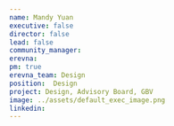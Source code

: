 ```yaml
---
name: Mandy Yuan
executive: false
director: false
lead: false
community_manager:   
erevna:  
pm: true
erevna_team: Design
position:  Design
project: Design, Advisory Board, GBV
image: ../assets/default_exec_image.png
linkedin:
---
```

